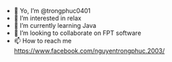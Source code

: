 - 👋 Yo, I’m @trongphuc0401
- 👀 I’m interested in relax
- 🌱 I’m currently learning Java
- 💞️ I’m looking to collaborate on FPT software
- 📫 How to reach me https://www.facebook.com/nguyentrongphuc.2003/

<!---
trongphuc0401/trongphuc0401 is a ✨ special ✨ repository because its `README.md` (this file) appears on your GitHub profile.
You can click the Preview link to take a look at your changes.
--->
